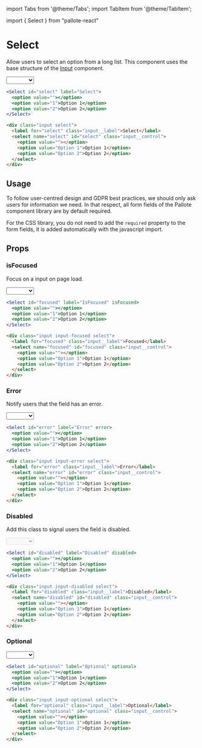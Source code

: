 ---
---
import Tabs from '@theme/Tabs';
import TabItem from '@theme/TabItem';

import { Select } from "pallote-react"

# Select

Allow users to select an option from a long list. This component uses the base structure of the [Input](/docs/components/input) component.

<div class="docs__block">
  <Select id="select" label="Select">
    <option value=""></option>
    <option value="1">Option 1</option>
    <option value="2">Option 2</option>
  </Select>
</div>


<Tabs groupId="package" queryString>
  <TabItem value="react" label="React">

```jsx
<Select id="select" label="Select">
  <option value=""></option>
  <option value="1">Option 1</option>
  <option value="2">Option 2</option>
</Select>`
```
  </TabItem>
  <TabItem value="css" label="CSS">

```html
<div class="input select">
  <label for="select" class="input__label">Select</label>
  <select name="select" id="select" class="input__control">
    <option value=""></option>
    <option value="Option 1">Option 1</option>
    <option value="Option 2">Option 2</option>
  </select>
</div>
```
  </TabItem>
</Tabs>

## Usage

To follow user-centred design and GDPR best practices, we should only ask users for information we need. In that respect, all form fields of the Pallote component library are by default required.

For the CSS library, you do not need to add the `required` property to the form fields, it is added automatically with the javascript import.

## Props

### isFocused

Focus on a input on page load.

<div class="docs__block">
  <Select id="focused" label="IsFocused" isFocused>
    <option value=""></option>
    <option value="1">Option 1</option>
    <option value="2">Option 2</option>
  </Select>
</div>

<Tabs groupId="package" queryString>
  <TabItem value="react" label="React">

```jsx
<Select id="focused" label="IsFocused" isFocused>
  <option value=""></option>
  <option value="1">Option 1</option>
  <option value="2">Option 2</option>
</Select>
```
  </TabItem>
  <TabItem value="css" label="CSS">

```html
<div class="input input-focused select">
  <label for="focused" class="input__label">Focused</label>
  <select name="focused" id="focused" class="input__control">
    <option value=""></option>
    <option value="Option 1">Option 1</option>
    <option value="Option 2">Option 2</option>
  </select>
</div>
```
  </TabItem>
</Tabs>

### Error

Notify users that the field has an error.

<div class="docs__block">
  <Select id="error" label="Error" error>
    <option value=""></option>
    <option value="1">Option 1</option>
    <option value="2">Option 2</option>
  </Select>
</div>

<Tabs groupId="package" queryString>
  <TabItem value="react" label="React">

```jsx
<Select id="error" label="Error" error>
  <option value=""></option>
  <option value="1">Option 1</option>
  <option value="2">Option 2</option>
</Select>
```
  </TabItem>
  <TabItem value="css" label="CSS">

```html
<div class="input input-error select">
  <label for="error" class="input__label">Error</label>
  <select name="error" id="error" class="input__control">
    <option value=""></option>
    <option value="Option 1">Option 1</option>
    <option value="Option 2">Option 2</option>
  </select>
</div>
```
  </TabItem>
</Tabs>

### Disabled

Add this class to signal users the field is disabled.

<div class="docs__block">
  <Select id="disabled" label="Disabled" disabled>
    <option value=""></option>
    <option value="1">Option 1</option>
    <option value="2">Option 2</option>
  </Select>
</div>

<Tabs groupId="package" queryString>
  <TabItem value="react" label="React">

```jsx
<Select id="disabled" label="Disabled" disabled>
  <option value=""></option>
  <option value="1">Option 1</option>
  <option value="2">Option 2</option>
</Select>
```
  </TabItem>
  <TabItem value="css" label="CSS">

```html
<div class="input input-disabled select">
  <label for="disabled" class="input__label">Disabled</label>
  <select name="disabled" id="disabled" class="input__control">
    <option value=""></option>
    <option value="Option 1">Option 1</option>
    <option value="Option 2">Option 2</option>
  </select>
</div>
```
  </TabItem>
</Tabs>

### Optional

<div class="docs__block">
  <Select id="optional" label="Optional" optional>
    <option value=""></option>
    <option value="1">Option 1</option>
    <option value="2">Option 2</option>
  </Select>
</div>

<Tabs groupId="package" queryString>
  <TabItem value="react" label="React">

```jsx
<Select id="optional" label="Optional" optional>
  <option value=""></option>
  <option value="1">Option 1</option>
  <option value="2">Option 2</option>
</Select>
```
  </TabItem>
  <TabItem value="css" label="CSS">

```html
<div class="input input-optional select">
  <label for="optional" class="input__label">Optional</label>
  <select name="optional" id="optional" class="input__control">
    <option value=""></option>
    <option value="Option 1">Option 1</option>
    <option value="Option 2">Option 2</option>
  </select>
</div>
```
  </TabItem>
</Tabs>
